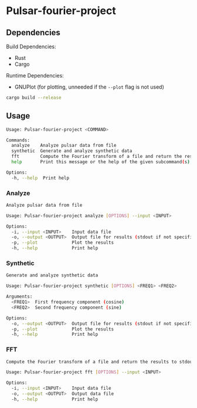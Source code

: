 # Pulsar-fourier-project

## Dependencies
Build Dependencies:
- Rust
- Cargo

Runtime Dependencies:
- GNUPlot (for plotting, unneeded if the `--plot` flag is not used)

```bash
cargo build --release
```

## Usage
```bash
Usage: Pulsar-fourier-project <COMMAND>

Commands:
  analyze    Analyze pulsar data from file
  synthetic  Generate and analyze synthetic data
  fft        Compute the Fourier transform of a file and return the results to stdout or a file
  help       Print this message or the help of the given subcommand(s)

Options:
  -h, --help  Print help
```

### Analyze
```bash
Analyze pulsar data from file

Usage: Pulsar-fourier-project analyze [OPTIONS] --input <INPUT>

Options:
  -i, --input <INPUT>    Input data file
  -o, --output <OUTPUT>  Output file for results (stdout if not specified)
  -p, --plot             Plot the results
  -h, --help             Print help
```

### Synthetic
```bash
Generate and analyze synthetic data

Usage: Pulsar-fourier-project synthetic [OPTIONS] <FREQ1> <FREQ2>

Arguments:
  <FREQ1>  First frequency component (cosine)
  <FREQ2>  Second frequency component (sine)

Options:
  -o, --output <OUTPUT>  Output file for results (stdout if not specified)
  -p, --plot             Plot the results
  -h, --help             Print help
```

### FFT
```bash
Compute the Fourier transform of a file and return the results to stdout or a file

Usage: Pulsar-fourier-project fft [OPTIONS] --input <INPUT>

Options:
  -i, --input <INPUT>    Input data file
  -o, --output <OUTPUT>  Output data file
  -h, --help             Print help
```

